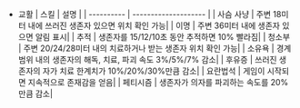 * 교활
	|   스킬   |        설명         |
	| ---------- | -------------------- |
	| 사슴 사냥 | 주변 18미터 내에 쓰러진 생존자 있으면 위치 확인 가능|
	|    이명   | 주변 36미터 내에 생존자 있으면 알림 표시|
	|   추적    | 생존자를 15/12/10초 동안 추적하면 10% 빨라짐|
	|   청소부  | 주변 20/24/28미터 내의 치료하거나 받는 생존자 위치 확인 가능|
	|   소유욕  | 경계 범위 내의 생존자의 해독, 치료, 파괴 속도 3%/5%/7% 감소|
	|   후유증  | 쓰러진 생존자의 자가 치료 한계치가 10%/20%/30%만큼 감소|
	|  요란법석 | 게임이 시작되면 지속적으로 존재감을 얻음|
	|  페티시즘 | 생존자가 의자를 파괴하는 속도를 20%만큼 감소|